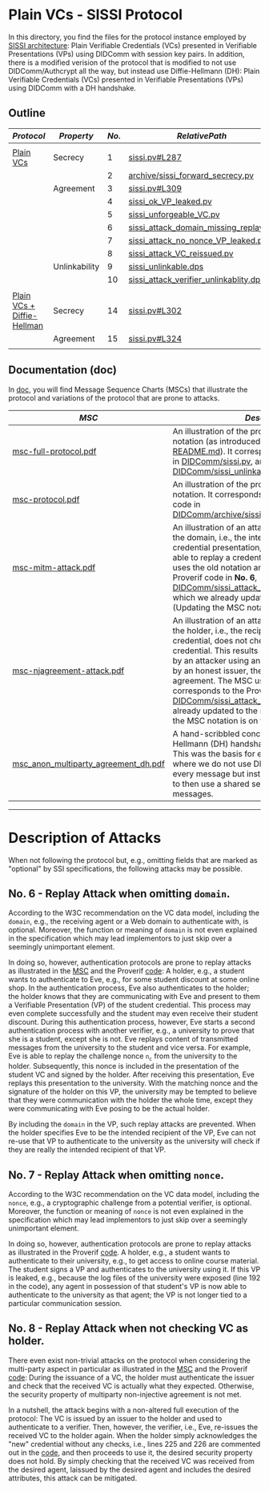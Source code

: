 # Plain VCs - SISSI Protocol

In this directory, you find the files for the protocol instance employed by [SISSI architecture](https://dl.acm.org/doi/abs/10.1145/3543507.3583409): Plain Verifiable Credentials (VCs) presented in Verifiable Presentations (VPs) using DIDComm with session key pairs.
In addition, there is a modified verision of the protocol that is modified to not use DIDComm/Authcrypt all the way, but instead use Diffie-Hellmann (DH): Plain Verifiable Credentials (VCs) presented in Verifiable Presentations (VPs) using DIDComm with a DH handshake.


## Outline

$Protocol$ | $Property$ | $No.$ | $Relative Path$ | $OK$ | $Attack$ 
---|---|---|---|---|---
|||||
[Plain VCs](DIDComm/) | Secrecy | 1 | [sissi.pv#L287](DIDComm/sissi.pv#L287) |  [x]  | [ ]
 | | | 2 | [archive/sissi_forward_secrecy.pv](DIDComm/archive/sissi_forward_secrecy.pv) |  [x]  | [ ]
 | | Agreement | 3 | [sissi.pv#L309](DIDComm/sissi.pv#L309) |  [x]  | [ ]
 | | | 4 | [sissi_ok_VP_leaked.pv](DIDComm/sissi_ok_VP_leaked.pv) |  [x]  | [ ]
 | | | 5 | [sissi_unforgeable_VC.pv](DIDComm/sissi_unforgeable_VC.pv) |  [x]  | [ ]
| | | 6 | [sissi_attack_domain_missing_replay.pv](DIDComm/sissi_attack_domain_missing_replay.pv) |  [ ] | [x] 
| | | 7 | [sissi_attack_no_nonce_VP_leaked.pv](DIDComm/sissi_attack_no_nonce_VP_leaked.pv) |  [ ] | [x] 
| | | 8 | [sissi_attack_VC_reissued.pv](DIDComm/sissi_attack_VC_reissued.pv) |  [ ] | [x] 
| | Unlinkability | 9 | [sissi_unlinkable.dps](DIDComm/sissi_unlinkable.dps) |  [x]  | [ ]
| | | 10 | [sissi_attack_verifier_unlinkablity.dps](DIDComm/sissi_attack_verifier_unlinkablity.dps) |  [ ] | [x] 
|||||
[Plain VCs + Diffie-Hellman](DIDComm%2BDH/) | Secrecy | 14 | [sissi.pv#L302](DIDComm%2BDH/sissi.pv#L302) |  [x]  | [ ]
 | | Agreement | 15 | [sissi.pv#L324](DIDComm%2BDH/sissi.pv#L324) |  [x]  | [ ]
|||||

## Documentation (doc)

In [doc](doc), you will find Message Sequence Charts (MSCs) that illustrate the protocol and variations of the protocol that are prone to attacks. 

$MSC$ | $Description$
---|--- 
[msc-full-protocol.pdf](doc/msc-full-protocol.pdf) | An illustration of the protocol, using the current notation (as introduced in the top-level [README.md](../README.md)). It corresponds to the Proverif code in [DIDComm/sissi.pv](DIDComm/sissi.pv), and the DeepSec code in [DIDComm/sissi_unlinkable.dps](DIDComm/sissi_unlinkable.dps).
[msc-protocol.pdf](doc/msc-protocol.pdf) | An illustration of the protocol, using an old notation. It corresponds to the archived Proverif code in [DIDComm/archive/sissi_multiparty_agreement.pv](DIDComm/archive/sissi_multiparty_agreement.pv).
[msc-mitm-attack.pdf](doc/msc-mitm-attack.pdf) | An illustration of an attack on the protocol, when the domain, i.e., the intended verifier, of an credential presentation, is omitted. An attack is able to replay a credential presentation. The MSC uses the old notation and corresponds to the Proverif code in __No. 6__, [DIDComm/sissi_attack_domain_missing_replay.pv](DIDComm/sissi_attack_domain_missing_replay.pv), which we already updated to the new notation. (Updating the MSC notation is on the TODO list.)
[msc-njagreement-attack.pdf](doc/msc-njagreement-attack.pdf.pdf) | An illustration of an attack on the protocol, when the holder, i.e., the recipient of a freshly issued credential, does not check and verify the received credential. This results in a potential re-issuance by an attacker using an already issued credential by an honest issuer, thereby violating multi-party agreement. The MSC uses the old notation and corresponds to the Proverif code in __No. 8__, [DIDComm/sissi_attack_VC_reissued.pv](DIDComm/sissi_attack_VC_reissued.pv), which we already updated to the new notation. (Updating the MSC notation is on the TODO list.)
[msc_anon_multiparty_agreement_dh.pdf](doc/msc_anon_multiparty_agreement_dh.pdf) | A hand-scribbled concept on how to use a Diffie-Hellmann (DH) handshake within the protocol. This was the basis for exploring DIDComm+DH where we do not use DIDComm's _authcrypt_ on every message but instead use a DH handshake to then use a shared secret for encrypting messages.

---

# Description of Attacks 

When not following the protocol but, e.g., omitting fields that are marked as "optional" by SSI specifications, the following attacks may be possible.

## No. 6 - Replay Attack when omitting `domain`.
According to the W3C recommendation on the VC data model, including the `domain`, e.g., the receiving agent or a Web domain to authenticate with, is optional.
Moreover, the function or meaning of `domain` is not even explained in the specification which may lead implementors to just skip over a seemingly unimportant element.

In doing so, however, authentication protocols are prone to replay attacks as illustrated in the [MSC](doc/msc-mitm-attack.pdf) and the Proverif [code](DIDComm/sissi_attack_domain_missing_replay.pv):
A holder, e.g., a student wants to authenticate to Eve, e.g., for some student discount at some online shop. 
In the authentication process, Eve also authenticates to the holder; the holder knows that they are communicating with Eve and present to them a Verifiable Presentation (VP) of the student credential.
This process may even complete successfully and the student may even receive their student discount.
During this authentication process, however, Eve starts a second authentication process with another verifier, e.g., a university to prove that she is a student, except she is not.
Eve replays content of transmitted messages from the university to the student and vice versa.
For example, Eve is able to replay the challenge nonce $\texttt{n}_\texttt{c}$ from the university to the holder. 
Subsequently, this nonce is included in the presentation of the student VC and signed by the holder.
After receiving this presentation, Eve replays this presentation to the university.
With the matching nonce and the signature of the holder on this VP, the university may be tempted to believe that they were communication with the holder the whole time, except they were communicating with Eve posing to be the actual holder.


By including the `domain` in the VP, such replay attacks are prevented.
When the holder specifies Eve to be the intended recipient of the VP, Eve can not re-use that VP to authenticate to the university as the university will check if they are really the intended recipient of that VP. 


## No. 7 - Replay Attack when omitting `nonce`.
According to the W3C recommendation on the VC data model, including the `nonce`, e.g., a cryptographic challenge from a potential verifier, is optional.
Moreover, the function or meaning of `nonce` is not even explained in the specification which may lead implementors to just skip over a seemingly unimportant element.

In doing so, however, authentication protocols are prone to replay attacks as illustrated in the Proverif [code](DIDComm/sissi_attack_no_nonce_VP_leaked.pv).
A holder, e.g., a student wants to authenticate to their university, e.g., to get access to online course material. 
The student signs a VP and authenticates to the university using it.
If this VP is leaked, e.g., because the log files of the university were exposed (line 192 in the code), any agent in possession of that student's VP is now able to authenticate to the university as that agent; the VP is not longer tied to a particular communication session. 


## No. 8 - Replay Attack when not checking VC as holder.

There even exist non-trivial attacks on the protocol when considering the multi-party aspect in particular as illustrated in the [MSC](doc/msc-njagreement-attack.pdf) and the Proverif [code](DIDComm/sissi_attack_VC_reissued.pv):
During the issuance of a VC, the holder must authenticate the issuer and check that the received VC is actually what they expected.
Otherwise, the security property of multiparty non-injective agreement is not met.

In a nutshell, the attack begins with a non-altered full execution of the protocol:
The VC is issued by an issuer to the holder and used to authenticate to a verifier.
Then, however, the verifier, i.e., Eve, re-issues the received VC to the holder again.
When the holder simply acknowledges the "new" credential without any checks, i.e., lines 225 and 226 are commented out in the [code](DIDComm/sissi_attack_VC_reissued.pv#L225), and then proceeds to use it, the desired security property does not hold.
By simply checking that the received VC was received from the desired agent,  laissued by the desired agent and includes the desired attributes, this attack can be mitigated.


